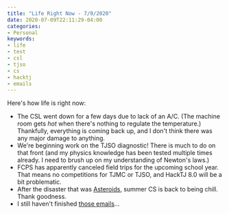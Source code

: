 ```yaml
---
title: "Life Right Now - 7/9/2020"
date: 2020-07-09T22:11:29-04:00
categories:
- Personal
keywords:
- life
- test
- csl
- tjso
- cs
- hacktj
- emails
---
```

Here\'s how life is right now:

* The CSL went down for a few days due to lack of an A/C. (The machine room gets *hot* when there\'s nothing to regulate the temperature.) Thankfully, everything is coming back up, and I don\'t think there was any major damage to anything.
* We\'re beginning work on the TJSO diagnostic! There is much to do on that front (and my physics knowledge has been tested multiple times already. I need to brush up on my understanding of Newton\'s laws.)
* FCPS has apparently canceled field trips for the upcoming school year. That means no competitions for TJMC or TJSO, and HackTJ 8.0 will be a bit problematic.
* After the disaster that was [Asteroids](/2020/06/asteroids/), summer CS is back to being chill. Thank goodness.
* I still haven\'t finished [those emails](/2020/06/emails/)...
